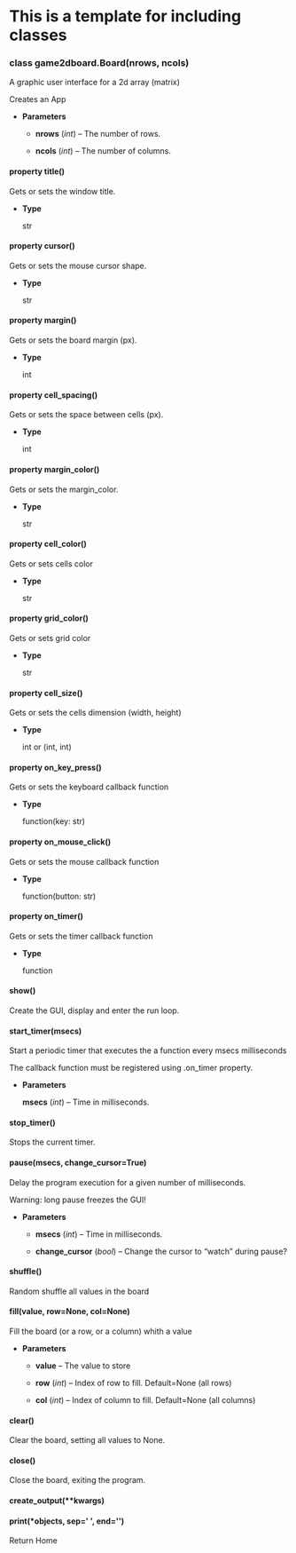 # This is a template for including classes


### class game2dboard.Board(nrows, ncols)
A graphic user interface for a 2d array (matrix)

Creates an App


* **Parameters**

    
    * **nrows** (*int*) – The number of rows.


    * **ncols** (*int*) – The number of columns.



#### property title()
Gets or sets the window title.


* **Type**

    str



#### property cursor()
Gets or sets the mouse cursor shape.


* **Type**

    str



#### property margin()
Gets or sets the board margin (px).


* **Type**

    int



#### property cell_spacing()
Gets or sets the space between cells (px).


* **Type**

    int



#### property margin_color()
Gets or sets the margin_color.


* **Type**

    str



#### property cell_color()
Gets or sets cells color


* **Type**

    str



#### property grid_color()
Gets or sets grid color


* **Type**

    str



#### property cell_size()
Gets or sets the cells dimension (width, height)


* **Type**

    int or (int, int)



#### property on_key_press()
Gets or sets the keyboard callback function


* **Type**

    function(key: str)



#### property on_mouse_click()
Gets or sets the mouse callback function


* **Type**

    function(button: str)



#### property on_timer()
Gets or sets the timer callback function


* **Type**

    function



#### show()
Create the GUI, display and enter the run loop.


#### start_timer(msecs)
Start a periodic timer that executes the a function every msecs milliseconds

The callback function must be registered using .on_timer property.


* **Parameters**

    **msecs** (*int*) – Time in milliseconds.



#### stop_timer()
Stops the current timer.


#### pause(msecs, change_cursor=True)
Delay the program execution for a given number of milliseconds.

Warning: long pause freezes the GUI!


* **Parameters**

    
    * **msecs** (*int*) – Time in milliseconds.


    * **change_cursor** (*bool*) – Change the cursor to “watch” during pause?



#### shuffle()
Random shuffle all values in the board


#### fill(value, row=None, col=None)
Fill the board (or a row, or a column) whith a value


* **Parameters**

    
    * **value** – The value to store


    * **row** (*int*) – Index of row to fill. Default=None (all rows)


    * **col** (*int*) – Index of column to fill. Default=None (all columns)



#### clear()
Clear the board, setting all values to None.


#### close()
Close the board, exiting the program.


#### create_output(\*\*kwargs)

#### print(\*objects, sep=' ', end='')
Return Home

